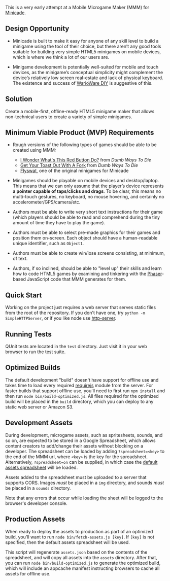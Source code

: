 This is a very early attempt at a Mobile Microgame Maker (MMM) for
[Minicade][]. 

## Design Opportunity

* Minicade is built to make it easy for anyone of any skill level
  to build a minigame using the tool of their choice, but there
  aren’t any good tools suitable for building very simple HTML5
  minigames on mobile devices, which is where we think a lot of our 
  users are.

* Minigame development is potentially well-suited for mobile and
  touch devices, as the minigame’s conceptual simplicity might 
  complement the device’s relatively low screen real-estate and
  lack of physical keyboard. The existence and success of
  [WarioWare DIY][] is suggestive of this.

## Solution

Create a mobile-first, offline-ready HTML5 minigame maker that
allows non-technical users to create a variety of simple minigames.

## Minimum Viable Product (MVP) Requirements

* Rough versions of the following types of games should be able to
  be created using MMM:
  * [I Wonder What's This Red Button Do?][button_game] from
    *Dumb Ways To Die*
  * [Get Your Toast Out With A Fork][fork_game] from
    *Dumb Ways To Die*
  * [Flyswat][], one of the original minigames for Minicade

* Minigames should be playable on mobile devices and desktop/laptop.
  This means that we can only assume that the player’s device
  represents **a pointer capable of taps/clicks and drags**. To be
  clear, this means no multi-touch gestures, no keyboard, no mouse
  hovering, and certainly no accelerometer/GPS/camera/etc.

* Authors must be able to write very short text instructions for
  their game (which players should be able to read and comprehend
  during the tiny amount of time they have to play the game).

* Authors must be able to select pre-made graphics for their games
  and position them on-screen. Each object should have a
  human-readable unique identifier, such as `Object1`.

* Authors must be able to create win/lose screens consisting,
  at minimum, of text.

* Authors, if so inclined, should be able to "level up" their
  skills and learn how to code HTML5 games by examining and
  tinkering with the [Phaser][]-based JavaScript code that
  MMM generates for them.

## Quick Start

Working on the project just requires a web server that serves
static files from the root of the repository. If you don't have
one, try `python -m SimpleHTTPServer`, or if you like node use
[http-server][].

## Running Tests

QUnit tests are located in the `test` directory. Just visit it
in your web browser to run the test suite.

## Optimized Builds

The default development "build" doesn't have support for offline
use and takes time to load every required [requirejs][] module
from the server. For faster builds that support offline use, you'll
need to first run `npm install` and then run
`node bin/build-optimized.js`. All files required for the optimized
build will be placed in the `build` directory, which you can deploy
to any static web server or Amazon S3.

## Development Assets

During development, microgame assets, such as spritesheets, sounds,
and so on, are expected to be stored in a Google Spreadsheet, which 
allows content creators to add/change their assets without blocking on
a developer. The spreadsheet can be loaded by adding
`?spreadsheet=<key>` to the end of the MMM url, where `<key>` is the
key for the spreadsheet. Alternatively, `?spreadsheet=on` can be
supplied, in which case the [default assets spreadsheet][sheet] will
be loaded.

Assets added to the spreadsheet must be uploaded to a server that
supports CORS. Images *must* be placed in a `img` directory, and
sounds *must* be placed in a `sounds` directory.

Note that any errors that occur while loading the sheet will be
logged to the browser's developer console.

## Production Assets

When ready to deploy the assets to production as part of an
optimized build, you'll want to run `node bin/fetch-assets.js [key]`.
If `[key]` is not specified, then the default assets spreadsheet
will be used.

This script will regenerate `assets.json` based on the contents of
the spreadsheet, and will copy all assets into the `assets`
directory. After that, you can run `node bin/build-optimized.js` to
generate the optimized build, which will include an appcache
manifest instructing browsers to cache all assets for offline use.

<!-- Links -->

  [Minicade]: http://minica.de/
  [WarioWare DIY]: http://en.wikipedia.org/wiki/WarioWare_D.I.Y.
  [button_game]: http://dumbway2sdie.wikia.com/wiki/I_wonder_what%27s_this_red_button_do%3F
  [fork_game]: http://dumbway2sdie.wikia.com/wiki/Get_your_Toast_out_with_a_Fork
  [Flyswat]: https://github.com/toolness/flyswat-minigame
  [Phaser]: http://phaser.io/
  [http-server]: https://www.npmjs.org/package/http-server
  [requirejs]: http://requirejs.org/
  [sheet]: https://docs.google.com/spreadsheets/d/15P3ABqc128s1z4vA2Ln1EdrFTXPxZ8YMaiW1w3o1qgs/edit#gid=0
